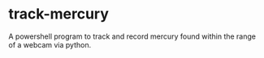# track-mercury
A powershell program to track and record mercury found within the range of a webcam via python.
